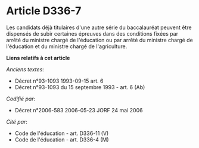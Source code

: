# Article D336-7

Les candidats déjà titulaires d'une autre série du baccalauréat peuvent être dispensés de subir certaines épreuves dans des
conditions fixées par arrêté du ministre chargé de l'éducation ou par arrêté du ministre chargé de l'éducation et du ministre
chargé de l'agriculture.

**Liens relatifs à cet article**

_Anciens textes_:

  - Décret n°93-1093 1993-09-15 art. 6
  - Décret n°93-1093 du 15 septembre 1993 - art. 6 (Ab)

_Codifié par_:

  - Décret n°2006-583 2006-05-23 JORF 24 mai 2006

_Cité par_:

  - Code de l'éducation - art. D336-11 (V)
  - Code de l'éducation - art. D336-4 (M)
